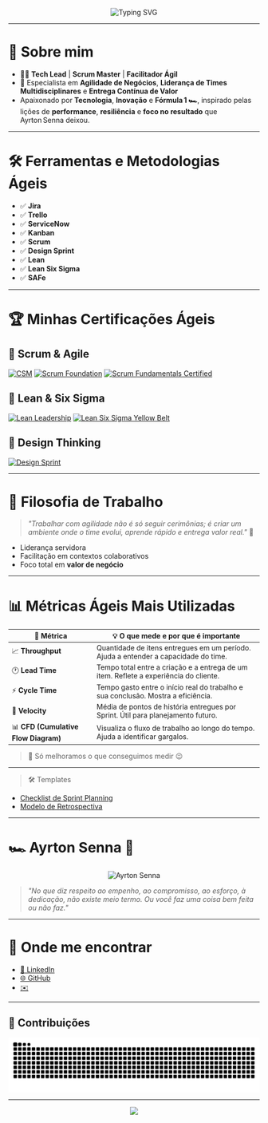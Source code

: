 <p align="center">
  <img src="https://readme-typing-svg.demolab.com?font=Orbitron&weight=900&size=24&pause=1000&center=true&vCenter=true&width=700&lines=Oi%2C+eu+sou+o+Leonardo;Seja+Bem-Vindo(a)+ao+meu+GitHub+%F0%9F%96%96%EF%B8%8F" alt="Typing SVG" />
</p>

---

# 🚀 Sobre mim

- 👨‍💼 **Tech Lead** | **Scrum Master** | **Facilitador Ágil**
- 🧠 Especialista em **Agilidade de Negócios**, **Liderança de Times Multidisciplinares** e **Entrega Contínua de Valor**
-  Apaixonado por **Tecnologia**, **Inovação** e **Fórmula 1 🏎️**, inspirado pelas lições de **performance**, **resiliência** e **foco no resultado** que Ayrton Senna deixou.

---

# 🛠️ Ferramentas e Metodologias Ágeis

- ✅ **Jira**  
- ✅ **Trello**  
- ✅ **ServiceNow**  
- ✅ **Kanban**  
- ✅ **Scrum**  
- ✅ **Design Sprint**  
- ✅ **Lean**
- ✅ **Lean Six Sigma**  
- ✅ **SAFe**

---

# 🏆 Minhas Certificações Ágeis

## 📜 Scrum & Agile
[![CSM](https://img.shields.io/badge/Scrum_Alliance-Certified_ScrumMaster-0096D6?logo=scrumalliance&logoColor=white&style=for-the-badge)](https://bcert.me/sxxebbkqt)
[![Scrum Foundation](https://img.shields.io/badge/Scrum%20Foundation-Credly-orange?logo=scrumalliance&style=for-the-badge)](https://www.credly.com/badges/0176534f-e271-4cef-9bd1-d891357cd065/public_url)
[![Scrum Fundamentals Certified](https://img.shields.io/badge/Scrum%20Fundamentals%20Certified-ScrumStudy-blue?logo=vercel&style=for-the-badge)](https://www.scrumstudy.com/certification/verify?type=SFC&number=1075303)

## 🎯 Lean & Six Sigma
[![Lean Leadership](https://img.shields.io/badge/Lean%20Leadership-Credly-blue?logo=leanpub&style=for-the-badge)](https://www.credly.com/badges/0ca168ef-958e-4757-bd52-4c320fed6e5b/public_url)
[![Lean Six Sigma Yellow Belt](https://img.shields.io/badge/Lean%20Six%20Sigma%20Yellow%20Belt-6sigmastudy-yellow?logo=processwire&style=for-the-badge)](https://www.6sigmastudy.com/certification/verify?type=SSYB&number=906903)

## 🎨 Design Thinking
[![Design Sprint](https://img.shields.io/badge/Design%20Sprint-Credly-yellow?logo=google&style=for-the-badge)](https://www.credly.com/badges/a5b2e978-0358-4c7e-9a94-3d831ae9a3b3/public_url)

---

# 💬 Filosofia de Trabalho

> *"Trabalhar com agilidade não é só seguir cerimônias; é criar um ambiente onde o time evolui, aprende rápido e entrega valor real."* 🚦

- Liderança servidora  
- Facilitação em contextos colaborativos  
- Foco total em **valor de negócio**

---

# 📊 Métricas Ágeis Mais Utilizadas

| 📌 **Métrica**       | 💡 **O que mede e por que é importante**                                              |
|----------------------|---------------------------------------------------------------------------------------|
| 📈 **Throughput**    | Quantidade de itens entregues em um período. Ajuda a entender a capacidade do time.  |
| 🕐 **Lead Time**     | Tempo total entre a criação e a entrega de um item. Reflete a experiência do cliente.|
| ⚡ **Cycle Time**    | Tempo gasto entre o início real do trabalho e sua conclusão. Mostra a eficiência.    |
| 🚀 **Velocity**      | Média de pontos de história entregues por Sprint. Útil para planejamento futuro.     |
| 📊 **CFD (Cumulative Flow Diagram)** | Visualiza o fluxo de trabalho ao longo do tempo. Ajuda a identificar gargalos. |

> 🎯 Só melhoramos o que conseguimos medir 😉

---

> 🛠️ Templates  
- [Checklist de Sprint Planning](https://docs.google.com/document/d/e/2PACX-1vRJbeCO3ZMg28xWGyRUnhmp4-VLDeprbw8iu54jFuDMPLVb10fCxLHOEMcYW7dv6b_P3h2Oh9dr8IuR/pub)  
- [Modelo de Retrospectiva](https://docs.google.com/document/d/e/2PACX-1vRGgN-oFLCqxsiAsPxwS9833Y-PDUrK2nl4yoy6EV5ZWDtY_DkjJhIt-ytJS3M11Cy_L3DpDNtmE0R8/pub)

---
# 🏎️ Ayrton Senna 🏁
<p align="center">
  <img src="https://github.com/user-attachments/assets/4903bec4-7e76-44c8-9b7f-7ed1a2b83fdc" width="300" alt="Ayrton Senna" />
</p>

> *"No que diz respeito ao empenho, ao compromisso, ao esforço, à dedicação, não existe meio termo. Ou você faz uma coisa bem feita ou não faz."*

---

# 📲 Onde me encontrar

- [🔗 LinkedIn](https://www.linkedin.com/in/leonardorichardoliveira/)  
- [🌐 GitHub](https://github.com/leonardoricharddeoliveira)  
- [✉️](leonardo.r.oliveira01@gmail.com)

---
## 🐍 Contribuições

<picture align="center">
  <source media="(prefers-color-scheme: dark)" srcset="https://raw.githubusercontent.com/leonardoricharddeoliveira/leonardoricharddeoliveiraa/output/github-contribution-grid-snake-dark.svg">
  <source media="(prefers-color-scheme: light)" srcset="https://raw.githubusercontent.com/leonardoricharddeoliveira/leonardoricharddeoliveira/output/github-contribution-grid-snake-dark.svg">
  <img align="center" alt="github contribution grid snake animation" src="https://raw.githubusercontent.com/leonardoricharddeoliveira/leonardoricharddeoliveira/output/github-contribution-grid-snake.svg">
</picture>

---
<p align="center">
  <img src="https://readme-typing-svg.demolab.com?font=Orbitron&weight=900&size=24&pause=1000&center=true&vCenter=true&width=700&lines=Obrigado+pela+visita%2C+volte+sempre!+%F0%9F%91%8B;alt="Typing SVG" />
</p>

